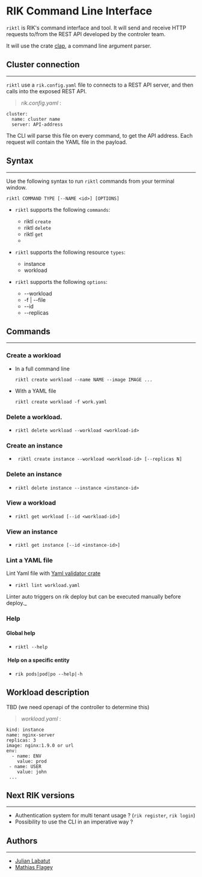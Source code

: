 # RIK Command Line Interface

`riktl` is RIK's command interface and tool.
It will send and receive HTTP requests to/from the REST API developed by the controler team.

It will use the crate [clap](https://crates.io/crates/clap), a command line argument parser.

## Cluster connection

---

`riktl` use a `rik.config.yaml` file to connects to a REST API server, and then calls into the exposed REST API.

> _rik.config.yaml_ :

```
cluster:
  name: cluster name
  server: API-address
```

The CLI will parse this file on every command, to get the API address.
Each request will contain the YAML file in the payload.

## Syntax

---

Use the following syntax to run `riktl` commands from your terminal window.

`riktl COMMAND TYPE [--NAME <id>] [OPTIONS]`

- `riktl` supports the following `commands`:
  - riktl `create`
  - riktl `delete`
  - riktl `get`
  -
- `riktl` supports the following resource `types`:

  - instance
  - workload

- `riktl` supports the following `options`:
  - --workload
  - -f | --file
  - --id
  - --replicas

## Commands

---

### Create a workload

- In a full command line

  `riktl create workload --name NAME --image IMAGE ...`

- With a YAML file

  `riktl create workload -f work.yaml`

### Delete a workload.

- `riktl delete workload --workload <workload-id>`

### Create an instance

- ` riktl create instance --workload <workload-id> [--replicas N]`

### Delete an instance

- `riktl delete instance --instance <instance-id>`

### View a workload

- `riktl get workload [--id <workload-id>]`

### View an instance

- `riktl get instance [--id <instance-id>]`

### Lint a YAML file

Lint Yaml file with [Yaml validator crate](https://crates.io/crates/yaml-validator)

- `riktl lint workload.yaml`

Linter auto triggers on rik deploy but can be executed manually before deploy.\_

### Help

#### Global help

- `riktl --help`

####  Help on a specific entity

- `rik pods|pod|po --help|-h`

## Workload description

TBD (we need openapi of the controller to determine this)

> _workload.yaml_ :

```
kind: instance
name: nginx-server
replicas: 3
image: nginx:1.9.0 or url
env:
  - name: ENV
    value: prod
 - name: USER
    value: john
 ...
```

## Next RIK versions

---

- Authentication system for multi tenant usage ? (`rik register`, `rik login`)
- Possibility to use the CLI in an imperative way ?

## Authors

---

- [Julian Labatut](https://github.com/jlabatut)
- [Mathias Flagey](https://github.com/NelopsisCode)
